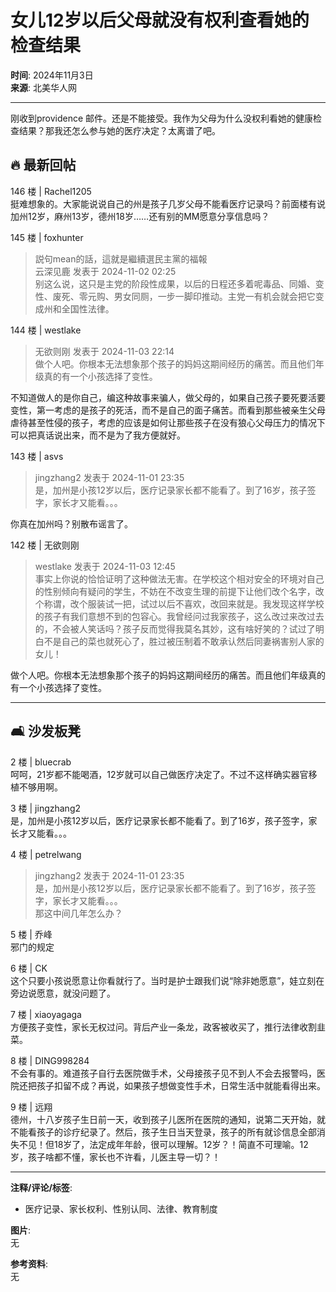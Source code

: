 # 女儿12岁以后父母就没有权利查看她的检查结果

**时间**: 2024年11月3日  
**来源**: 北美华人网  

---

刚收到providence 邮件。还是不能接受。我作为父母为什么没权利看她的健康检查结果？那我还怎么参与她的医疗决定？太离谱了吧。

## 🔥 最新回帖

146 楼 | Rachel1205  
挺难想象的。大家能说说自己的州是孩子几岁父母不能看医疗记录吗？前面楼有说加州12岁，麻州13岁，德州18岁……还有别的MM愿意分享信息吗？

145 楼 | foxhunter  
> 説句mean的話，這就是繼續選民主黨的福報  
云深见鹿 发表于 2024-11-02 02:25  
别这么说，这只是主党的阶段性成果，以后的日程还多着呢毒品、同婚、变性、废死、零元购、男女同厕，一步一脚印推动。主党一有机会就会把它变成州和全国性法律。

144 楼 | westlake  
> 无欲则刚 发表于 2024-11-03 22:14  
做个人吧。你根本无法想象那个孩子的妈妈这期间经历的痛苦。而且他们年级真的有一个小孩选择了变性。

不知道做人的是你自己，编这种故事来骗人，做父母的，如果自己孩子要死要活要变性，第一考虑的是孩子的死活，而不是自己的面子痛苦。而看到那些被亲生父母虐待甚至性侵的孩子，考虑的应该是如何让那些孩子在没有狼心父母压力的情况下可以把真话说出来，而不是为了我方便就好。

143 楼 | asvs  
> jingzhang2 发表于 2024-11-01 23:35  
是，加州是小孩12岁以后，医疗记录家长都不能看了。到了16岁，孩子签字，家长才又能看。。。

你真在加州吗？别散布谣言了。

142 楼 | 无欲则刚  
> westlake 发表于 2024-11-03 12:45  
事实上你说的恰恰证明了这种做法无害。在学校这个相对安全的环境对自己的性别倾向有疑问的学生，不妨在不改变生理的前提下让他们改个名字，改个称谓，改个服装试一把，试过以后不喜欢，改回来就是。我发现这样学校的孩子有我们意想不到的包容心。我曾经问过我家孩子，这么改过来改过去的，不会被人笑话吗？孩子反而觉得我莫名其妙，这有啥好笑的？试过了明白不是自己的菜也就死心了，胜过被压制着不敢承认然后同妻祸害别人家的女儿！

做个人吧。你根本无法想象那个孩子的妈妈这期间经历的痛苦。而且他们年级真的有一个小孩选择了变性。

---

## 🛋️ 沙发板凳

2 楼 | bluecrab  
呵呵，21岁都不能喝酒，12岁就可以自己做医疗决定了。不过不这样确实器官移植不够用啊。

3 楼 | jingzhang2  
是，加州是小孩12岁以后，医疗记录家长都不能看了。到了16岁，孩子签字，家长才又能看。。。

4 楼 | petrelwang  
> jingzhang2 发表于 2024-11-01 23:35  
是，加州是小孩12岁以后，医疗记录家长都不能看了。到了16岁，孩子签字，家长才又能看。。。  
那这中间几年怎么办？

5 楼 | 乔峰  
邪门的规定

6 楼 | CK  
这个只要小孩说愿意让你看就行了。当时是护士跟我们说“除非她愿意”，娃立刻在旁边说愿意，就没问题了。

7 楼 | xiaoyagaga  
方便孩子变性，家长无权过问。背后产业一条龙，政客被收买了，推行法律收割韭菜。

8 楼 | DING998284  
不会有事的。难道孩子自行去医院做手术，父母接孩子见不到人不会去报警吗，医院还把孩子扣留不成？再说，如果孩子想做变性手术，日常生活中就能看得出来。

9 楼 | 远翔  
德州，十八岁孩子生日前一天，收到孩子儿医所在医院的通知，说第二天开始，就不能看孩子的诊疗纪录了。然后，孩子生日当天登录，孩子的所有就诊信息全部消失不见！但18岁了，法定成年年龄，很可以理解。12岁？！简直不可理喻。12岁，孩子啥都不懂，家长也不许看，儿医主导一切？！

---

**注释/评论/标签**:  
- 医疗记录、家长权利、性别认同、法律、教育制度  

**图片**:  
无  

**参考资料**:  
无  